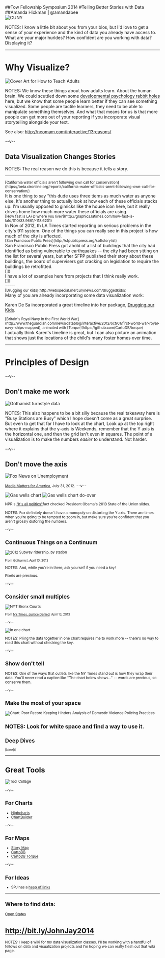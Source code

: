 
##Tow Fellowship Symposium 2014
#Telling Better Stories with Data
##Amanda Hickman | @amandabee  
  ![CUNY](/talks/utilities/cuny_square_RGB_orange.jpg "CUNY Graduate School of Journalism")
  
NOTES:
I know a little bit about you from your bios, but I'd love to get a sense of your experience and the kind of data you already have access to.  What are your major hurldes?  How confident are you working with data? Displaying it? 

-----
# Why Visualize?

![Cover Art for How to Teach Adults](imgs/how_to_teach_adults-sm.png "How to Teach Adults")

NOTES:
We know these things about how adults learn. About the human brain. We could scuttled down some [developmental psychology rabbit holes](http://en.wikipedia.org/wiki/Learning_styles#Fleming.27s_VAK.2FVARK_model) 
  here, but we know that some people learn better if they can see something visualized. Some people are tactile learners, they need to be able to manipulate something themselves. And what that means for us is that more people can get more out of your reporting if you incorporate visual storytelling alongside your text.

See also: <http://neomam.com/interactive/13reasons/>

--v--

## Data Visualization Changes Stories

NOTES: The real reason we do this is because it tells a story. 

-----
<section data-background="imgs/CIR_guzzles.png">
    <small class="caption">[California water officials aren’t following own call for conservation](https://beta.cironline.org/reports/california-water-officials-arent-following-own-call-for-conservation/)</small>
    <aside class="notes">It is one thing to say "this dude uses three tiems as much water as anyone else. It's another thing to actually look at how each of these officials stacks up. I'm usually opposed to gimicks like the house icon here, but it really drives home how much more water these officials are using. </aside>

</section>
<section data-background="/talks/Dodge2014/latimes.png">
    <small class="caption">[How fast is LAFD where you live?](http://graphics.latimes.com/how-fast-is-lafd/#10/33.9661/-118.6201)</small>
    <aside class="notes">In Nov of 2012, th LA Times started reporting on serious problems in the city's 911 system. One of the things you can really see in this project is how much of the city is affected. </aside>
</section>
<section data-background="/talks/Dodge2014/sfpp_quake.png">
  <small class="caption">[San Francisco Public Press](http://sfpublicpress.org/softstorylist)</small>
  <aside class="notes">San Francisco Public Press got ahold of a list of buildings that the city had identified as being vulnerable to earthquakes -- the city had been sitting on the list for several years, but after SFPP published their story about these buildings, the board of supervisers got cracking on legislation to require the buildings be retrofitted. </aside>
</section>

<section data-background="">
    <small class="caption">[]()</small>
    <aside class="notes">I have a lot of examples here from projects that I think really work.</aside>

</section>
<section data-background="">
    <small class="caption">[]()</small>
    <aside class="notes"></aside>

</section>
-----

<section data-background="imgs/drugging_kids.png">
    <small class="caption">[Drugging our Kids](http://webspecial.mercurynews.com/druggedkids/)</small>
    <aside class="notes">Many of you are already incorporating some data visualization work:

Karen De Sa incorporated a great timeline into her package, [Drugging our Kids](http://webspecial.mercurynews.com/druggedkids). </aside>
</section>


<section data-background="imgs/torque.png">
    <small class="caption">[Britain's Royal Navy in the First World War](http://www.theguardian.com/news/datablog/interactive/2012/oct/01/first-world-war-royal-navy-ships-mapped), animated with [Torque](https://github.com/CartoDB/torque)</small>
    <aside class="notes">I actually think Karen's timeline is great, but I can also picture an animation that shows just the locations of the child's many foster homes over time.</aside>
</section>

-----
# Principles of Design

--v--
## Don't make me work
![Gothamist turnstyle data](/talks/aug092013/slide10.png)

NOTES: 
This also happens to be a bit silly because the real takeaway here is "Busy Stations are Busy" which I hope doesn't come as a great surprise. But even to get that far I have to look at the chart, Look up at the top right where it explains that the y-axis is Weekends, remember that the Y axis is the horizontal one, and then the grid isn't even in squares. The point of a visualization is to make the numbers *easier* to understand. Not harder.

--v--
## Don't move the axis

![Fox News on Unemployment](imgs/y-axis_fox.png)

<small>[Media Matters for America](http://mediamatters.org/blog/2012/07/31/dishonest-fox-chart-bush-tax-cut-edition/189046), July 31, 2012.</small>
--v--

![Gas wells chart](/talks/aug092013/obama_gas1.jpg) ![Gas wells chart do-over](/talks/aug092013/obama_gas2.png)

<small>NPR's ["It's all politics"](http://www.npr.org/blogs/itsallpolitics/2013/02/13/171935151/chart-check-did-obama-s-graphics-enhance-his-big-speech)fact checked President Obama's 2013 State of the Union slides.

NOTES: Fox definitely doesn't have a monopoly on distorting the Y axis. There are times when you're going to be tempted to zoom in, but make sure you're confident that you aren't grossly distoring the numbers. 

--v--
## Continuous Things on a Continuum

![2012 Subway ridership, by station](imgs/not_continuous.png "Not continuous")

<small>From *Gothamist*, April 10, 2013</small>

NOTES:
And, while you're in there, ask yourself if you need a key!

Pixels are precious. 


--v--
## Consider small multiples

![NYT Bronx Courts](imgs/nyt_bronx_felony.png)

<small>From [NY Times, Justice Denied](http://www.nytimes.com/2013/04/14/nyregion/justice-denied-bronx-court-system-mired-in-delays.html), April 13, 2013</small>


--v--

![In one chart](imgs/small_multiples_alt.gif)

NOTES:
Piling the data together in one chart requires me to work more -- there's no way to read this chart without checking the key.


--v--

## Show don't tell

NOTES: 
One of the ways that outlets like the NY Times stand out is how they wrap their data. You'll never read a caption like "The chart below shows..." -- words are precious, so conserve them. 

--v--
## Make the most of your space

![Chart: Poor Record Keeping Hinders Analysis of Domestic Violence Policing Practices](imgs/SFPP_poor_record.jpg)

NOTES:
Look for white space and find a way to use it. 
-----
<section>
<h1>Deep Dives</h1>
</section>

<section data-background="">
    <small class="caption">[Note]()</small>
    <aside class="notes"></aside>

</section>

-----

# Great Tools
![Tool Collage](imgs/tool_collage.png)


--v--
## For Charts

+ [Highcharts](http://www.highcharts.com/)
+ [ChartBuilder](http://quartz.github.io/Chartbuilder/)

--v-- 

## For Maps

+ [Story Map](http://storymap.knightlab.com/)
+ [CartoDB](cartodb.com)
+ [CartoDB Torque]()

--v--

## For Ideas

+ SPJ has a [heap of links](http://journaliststoolbox.org/archive/2014/09/online-journalism.html)

-----
## Where to find data:

[Open States](http://sunlightfoundation.com/policy/opendatamap/)

# <http://bit.ly/JohnJay2014>

NOTES: 
I keep a wiki for my data visualization classes. I'll be working with a handful of fellows on data and visualization projects and I'm hoping we can really flesh out that wiki page. 